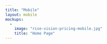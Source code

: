 ```yaml
---
title: "Mobile"
layout: mobile
mockups:
  -
    image: "rise-vision-pricing-mobile.jpg"
    title: "Home Page"
---
```

